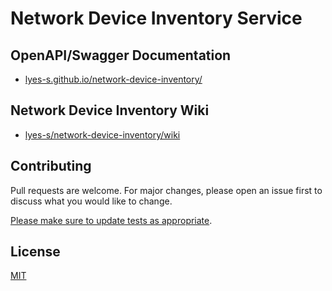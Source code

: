 # Network Device Inventory Service

## OpenAPI/Swagger Documentation

* [lyes-s.github.io/network-device-inventory/](https://lyes-s.github.io/network-device-inventory/)

## Network Device Inventory Wiki

* [lyes-s/network-device-inventory/wiki](https://github.com/lyes-s/network-device-inventory/wiki)

## Contributing

Pull requests are welcome. For major changes, please open an issue first to discuss what you would like to change.

[Please make sure to update tests as appropriate](https://github.com/lyes-s/network-device-inventory/wiki/Application-Test-Suite-with-JUnit-5-&-Mockito-%F0%9F%8D%B8).

## License

[MIT](https://github.com/lyes-s/network-device-inventory/blob/master/LICENSE.md)
